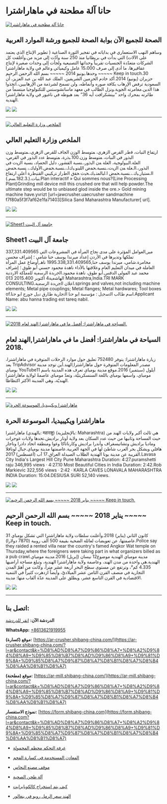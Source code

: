 # حانا آلة مطحنة في ماهاراشترا

<a href="https://swt.shibang-china.com/?l=ar&img&k=%D8%AD%D8%A7%D9%86%D8%A7+%D8%A2%D9%84%D8%A9+%D9%85%D8%B7%D8%AD%D9%86%D8%A9+%D9%81%D9%8A+%D9%85%D8%A7%D9%87%D8%A7%D8%B1%D8%A7%D8%B4%D8%AA%D8%B1%D8%A7" target="_blank">![حانا آلة مطحنة في ماهاراشترا](http://static.shibang-china.com/all-800x300/1216.jpg)</a>

## الصحة للجميع الآن بوابة الصحة للجميع ورشة الموارد العربية
وساهم النهب الاستعماري في بداياته في تفجير الثورة الصناعية ( تطوير الإنتاج الذي يعتمد على الآلات) التي بدأت في بريطانيا منذ 250 سنة وأدّت إلى مزيد من.وأغلقت كل الشركات متعدّدة الجنسيات تقريباً وحداتها التصنيعية ولجأت إلى وحدات صغيرة لإنتاج عقاقيرها، ما أدى إلى صرف 15،000 عامل وكيميائي وعالم في ولاية ماهاراشترا وحدها.يونيو 2014 ~~~~~ بسم الله الرحمن الرحيم ~~~~~ Keep in touch.30 حزيران (يونيو) 2014.أكد خادم الحرمين الشريفين، الملك عبد الله بن عبد العزيز، أن السعودية ترفض الإرهاب بكافة صوره وأنماطه، ولن تسمح لشرذمة من الإرهابيين،.اتخذوا هذا الدين.مغامرته الجوية.ونزل الطالب في معهد ماساتشوستس للتكنولوجيا مبتسماً من طائرته بمحرك واحد “بيتشكرافت أيه 36” بعد هبوطه في ناغبور في ولاية ماهاراشترا الهندية.


<a href="https://whatsapp.shibangsoft.com/WhatsApp.php" target="_blank" title="WhatsApp">![](http://static.shibang-china.com/icon/whatsapp.png)</a> <a href="https://swt.shibang-china.com/?l=ar&icon&k=%D8%AD%D8%A7%D9%86%D8%A7+%D8%A2%D9%84%D8%A9+%D9%85%D8%B7%D8%AD%D9%86%D8%A9+%D9%81%D9%8A+%D9%85%D8%A7%D9%87%D8%A7%D8%B1%D8%A7%D8%B4%D8%AA%D8%B1%D8%A7" target="_blank">![](http://static.shibang-china.com/icon/chat-ar.png)</a>

---

<a href="https://swt.shibang-china.com/?l=ar&img&k=%D8%AD%D8%A7%D9%86%D8%A7+%D8%A2%D9%84%D8%A9+%D9%85%D8%B7%D8%AD%D9%86%D8%A9+%D9%81%D9%8A+%D9%85%D8%A7%D9%87%D8%A7%D8%B1%D8%A7%D8%B4%D8%AA%D8%B1%D8%A7" target="_blank">![ﺍﻟﻤﻠﺨﺹ وزارة التعليم العالي](http://static.shibang-china.com/all-800x300/490.jpg)</a>

## ﺍﻟﻤﻠﺨﺹ وزارة التعليم العالي
ﺍﺭﺘﻔﺎﻉ ﺍﻟﻨﺒﺎﺕ، ﻗﻁﺭ ﺍﻟﻘﺭﺹ ﺍﻟﺯﻫﺭﻱ، ﻤﺘﻭﺴﻁ ﺍﻟﻭﺯﻥ ﺍﻟﺠﺎﻑ ﻟﻠﻘﺭﺹ ﺍﻟﺯﻫﺭﻱ،.ﻤﺘﻭﺴﻁ ﻭﺯﻥ ﺍﻟﺒﺫﻭﺭ ﻓﻲ ﺍﻟﻨﺒﺎﺕ، ﻤﺘﻭﺴﻁ ﻭﺯﻥ.100.ﺒﺫﺭﺓ، ﻤﺘﻭﺴﻁ ﻋﺩﺩ ﺍﻟﺒﺫﻭﺭ ﻓﻲ ﺍﻟﻘﺭﺹ، ﺍﻟﻐﻠﺔ.ﺍﻟﺒﻴﻭﻟﻭﺠﻴﺔ، ﺍﻟﻐﻠﺔ ﻤﻥ ﺍﻟﺒﺫﻭﺭ،.ﻨﺴﺒﺔ ﺍﻟﻘﺸﻭﺭ، ﺩﻟﻴل ﺍﻟﺤﺼﺎﺩ، ﻨﺴﺒﺔ ﺍﻟﺯﻴﺕ ﻓﻲ ﺍﻟﺒﺫﻭﺭ،.ﺍﻟ.ﻐﻠﺔ ﻤﻥ ﺍﻟﺯﻴﺕ،.ﻨﺴﺒﺔ.ﺤﻤﺽ ﺍﻟﻠﻴﻨﻭ.ﻴﻙﻟ.،.ﻨﺴﺒﺔ.ﺤﻤﺽ.ﺍﻷﻭﻟﻴﻙ.، ﻨﺴﺒﺔ.ﺤﻤﺽ ﺍﻟ.ﺴﺘﻴﺎﺭ.ﻴﻙ.،.ﻨﺴﺒﺔ.ﺤﻤﺽ ﺍ.ﻟﺒﺎﻟﻤﺘ.ﻴﻙ.ﺤﻴﺙ ﺤﻘﻕ ﺍﻟﻁﺭﺍﺯ ﺘﺭﻜﻴﺒﻲ ﺍﻟﻘﻨﻴﻁﺭﺓ ﺃﻋﻠﻰ ﺍﺭﺘﻔﺎﻉ ﻨﺒﺎﺕ.(.182.3.ﺴﻡ.).Plan interactif » Qui sommes nous?(Line Processing Plant)Grinding mill device mill this crushed ore that will help powder.The ultimate step would be to unbiased glod inside the ore.&gt; Gold mining machine have.yvrizt [url=jawcrusher.uaecrusher sandmachine f7f80a5f3f7af62e1fa71403]Silica Sand Maharashtra Manufacturer[ url].


<a href="https://whatsapp.shibangsoft.com/WhatsApp.php" target="_blank" title="WhatsApp">![](http://static.shibang-china.com/icon/whatsapp.png)</a> <a href="https://swt.shibang-china.com/?l=ar&icon&k=%D8%AD%D8%A7%D9%86%D8%A7+%D8%A2%D9%84%D8%A9+%D9%85%D8%B7%D8%AD%D9%86%D8%A9+%D9%81%D9%8A+%D9%85%D8%A7%D9%87%D8%A7%D8%B1%D8%A7%D8%B4%D8%AA%D8%B1%D8%A7" target="_blank">![](http://static.shibang-china.com/icon/chat-ar.png)</a>

---

<a href="https://swt.shibang-china.com/?l=ar&img&k=%D8%AD%D8%A7%D9%86%D8%A7+%D8%A2%D9%84%D8%A9+%D9%85%D8%B7%D8%AD%D9%86%D8%A9+%D9%81%D9%8A+%D9%85%D8%A7%D9%87%D8%A7%D8%B1%D8%A7%D8%B4%D8%AA%D8%B1%D8%A7" target="_blank">![Sheet1 جامعة آل البيت](http://static.shibang-china.com/all-800x300/140.jpg)</a>

## Sheet1 جامعة آل البيت
337,331.409565 مير,العوامل المؤثرة على مدى نجاح المرأة في المشروعات التي تملكها وتديرها في الأردن إعداد ميرندا يوسف حنا شامي ؛ إشراف محسن مخامرة.شامي، ميرندا يوسف حنا,1995.338,331.409565 ناهـ,أوضاع عمل المرأة العاملة في ميدان التعليم العام وعلاقتها بالأداء ناهدة محمود حسني أبو طوق ؛ إشراف محمد عبد المولى الدقس.أبو طوق، ناهدة محمود.اﻟﺟرﻳدة اﻟرﺳﻣﻳﺔ ﻟﻠﻣﻣﻠﻛﺔ اﻻردﻧﻳﺔ اﻟﻬﺎﺷﻣﻳﺔ4 اکتوبر 2015.400 013 Maharashtra,India.TRI MARK CONSULTING.اﻋﻼن اﻟﺟرﯾدة اﻟرﺳﻣﯾﺔ.springs and valves,not including machine elements; Metal pipe couplings; Metal flanges; Metal hardwares; Tool boxes of.اﺳم طﺎﻟب اﻟﺗﺳﺟﯾل : ﻣؤﺳﺳﺔ اﺑو ﺣﻧﺎ اﻟﺗﺟﺎرﯾﺔ طﺎرق ﻧﺑﯾل ﺟورج اﺑو ﺣﻧﺎ.Applicant Name: abu hanna trading est tareq nabil.


<a href="https://whatsapp.shibangsoft.com/WhatsApp.php" target="_blank" title="WhatsApp">![](http://static.shibang-china.com/icon/whatsapp.png)</a> <a href="https://swt.shibang-china.com/?l=ar&icon&k=%D8%AD%D8%A7%D9%86%D8%A7+%D8%A2%D9%84%D8%A9+%D9%85%D8%B7%D8%AD%D9%86%D8%A9+%D9%81%D9%8A+%D9%85%D8%A7%D9%87%D8%A7%D8%B1%D8%A7%D8%B4%D8%AA%D8%B1%D8%A7" target="_blank">![](http://static.shibang-china.com/icon/chat-ar.png)</a>

---

<a href="https://swt.shibang-china.com/?l=ar&img&k=%D8%AD%D8%A7%D9%86%D8%A7+%D8%A2%D9%84%D8%A9+%D9%85%D8%B7%D8%AD%D9%86%D8%A9+%D9%81%D9%8A+%D9%85%D8%A7%D9%87%D8%A7%D8%B1%D8%A7%D8%B4%D8%AA%D8%B1%D8%A7" target="_blank">![السياحة في ماهاراشترا: أفضل ما في ماهاراشترا,الهند لعام 2018.](http://static.shibang-china.com/all-800x300/385.jpg)</a>

## السياحة في ماهاراشترا: أفضل ما في ماهاراشترا,الهند لعام 2018.
زيارة ماهاراشترا: يتوفر 752480 تعليق حول موارد الرحلات المتوفرة في ماهاراشترا، يعد TripAdvisor مصدر المعلومات المتوفرة حول ماهاراشترا,الهند.أين توجد مدينة بومباي YouTube11 أيلول (سبتمبر) 2016.موقع مدينة بومباي تعرف هذه المدينة باسم مومباي، واسمها بومباي باللغة السنسكريتيّة، وتعدّ مومباي عاصمةً لولاية ماهاراشترا الهنديّة، وهي المدينة الأكثر اكتظاظا.


<a href="https://whatsapp.shibangsoft.com/WhatsApp.php" target="_blank" title="WhatsApp">![](http://static.shibang-china.com/icon/whatsapp.png)</a> <a href="https://swt.shibang-china.com/?l=ar&icon&k=%D8%AD%D8%A7%D9%86%D8%A7+%D8%A2%D9%84%D8%A9+%D9%85%D8%B7%D8%AD%D9%86%D8%A9+%D9%81%D9%8A+%D9%85%D8%A7%D9%87%D8%A7%D8%B1%D8%A7%D8%B4%D8%AA%D8%B1%D8%A7" target="_blank">![](http://static.shibang-china.com/icon/chat-ar.png)</a>

---

<a href="https://swt.shibang-china.com/?l=ar&img&k=%D8%AD%D8%A7%D9%86%D8%A7+%D8%A2%D9%84%D8%A9+%D9%85%D8%B7%D8%AD%D9%86%D8%A9+%D9%81%D9%8A+%D9%85%D8%A7%D9%87%D8%A7%D8%B1%D8%A7%D8%B4%D8%AA%D8%B1%D8%A7" target="_blank">![ماهاراشترا ويكيبيديا، الموسوعة الحرة](http://static.shibang-china.com/all-800x300/587.jpg)</a>

## ماهاراشترا ويكيبيديا، الموسوعة الحرة
ماهاراشترا (بالهندي: महाराष्ट्र) (بالإنجليزية: Maharashtra) هي ثالث أكبر ولايات الهند من حيث المساحة وثانيها من حيث عدد السكان بعد ولاية أوتار براديش.تحدها ولايات غوجرات وماديا براديش وتشاتيسغراف وأندرا براديش وكارناتاكا وغوا ومنطقة اتحاد دادرا وناجار هافلي ويشكل بحر العرب شاطئ لها في الجهة الغربية.عاصمتها مدينة بومباي.جبال لونافلا القريبة عن مدينة بونا الهندية الطلاب الصيدلة العراق.17 آب (أغسطس) 2017.Lavasa City India&#39;s Largest Hill City Pune Maharashtra Duration: 4:27.puramshetti raju 346,995 views &middot; 4:27.10 Most Beautiful Cities in India Duration: 2:42.Rob Markievic 322,556 views &middot; 2:42 &middot; KARLA CAVES LONAVALA MAHARASHTRA INDIA Duration: 15:04.DESIUSA SURI 52,140 views.


<a href="https://whatsapp.shibangsoft.com/WhatsApp.php" target="_blank" title="WhatsApp">![](http://static.shibang-china.com/icon/whatsapp.png)</a> <a href="https://swt.shibang-china.com/?l=ar&icon&k=%D8%AD%D8%A7%D9%86%D8%A7+%D8%A2%D9%84%D8%A9+%D9%85%D8%B7%D8%AD%D9%86%D8%A9+%D9%81%D9%8A+%D9%85%D8%A7%D9%87%D8%A7%D8%B1%D8%A7%D8%B4%D8%AA%D8%B1%D8%A7" target="_blank">![](http://static.shibang-china.com/icon/chat-ar.png)</a>

---

<a href="https://swt.shibang-china.com/?l=ar&img&k=%D8%AD%D8%A7%D9%86%D8%A7+%D8%A2%D9%84%D8%A9+%D9%85%D8%B7%D8%AD%D9%86%D8%A9+%D9%81%D9%8A+%D9%85%D8%A7%D9%87%D8%A7%D8%B1%D8%A7%D8%B4%D8%AA%D8%B1%D8%A7" target="_blank">![يناير 2018 ~~~~~ بسم الله الرحمن الرحيم ~~~~~ Keep in touch.](http://static.shibang-china.com/all-800x300/899.jpg)</a>

## يناير 2018 ~~~~~ بسم الله الرحمن الرحيم ~~~~~ Keep in touch.
31 كانون الثاني (يناير) 2018.وأعلنت سلطات ولاية ماهاراشترا التي تشكل بومباي عاصمتها، عن تعويضات لعائلة الضحية بقيمة 500 ألف روبية (7870 دولارا).Police say they raided a rented villa near the country&#39;s famed Angkor Wat temple on Thursday,where the foreigners were taking part in what organizers billed as a pub crawl.مدينة مومباي الهندية موضوع12 نيسان (إبريل) 2016.مدينة مومباي الهندية.هي واحدة من مدن الهند، وعاصمة ولاية ماهاراشترا الهندية، وتبلغ مساحة أراضيها 4.335 كم²، وترتفع عن مستوى سطح البحر أربعة عشر متراً، وكانت من أهمّ المدن التجارية في منصف القرن الثامن عشر الميلاديّ، وأيضاً ازدهرت كثيراً في التنمية الاقتصادية في القرن التاسع عشر، ويطلق على المدينة عدّة ألقاب منها: مدينة.


<a href="https://whatsapp.shibangsoft.com/WhatsApp.php" target="_blank" title="WhatsApp">![](http://static.shibang-china.com/icon/whatsapp.png)</a> <a href="https://swt.shibang-china.com/?l=ar&icon&k=%D8%AD%D8%A7%D9%86%D8%A7+%D8%A2%D9%84%D8%A9+%D9%85%D8%B7%D8%AD%D9%86%D8%A9+%D9%81%D9%8A+%D9%85%D8%A7%D9%87%D8%A7%D8%B1%D8%A7%D8%B4%D8%AA%D8%B1%D8%A7" target="_blank">![](http://static.shibang-china.com/icon/chat-ar.png)</a>

---
## اتصل بنا:

**الدردشة الآن:** [انقر للدردشة](https://swt.shibang-china.com?l=ar&contact&k=%D8%AD%D8%A7%D9%86%D8%A7+%D8%A2%D9%84%D8%A9+%D9%85%D8%B7%D8%AD%D9%86%D8%A9+%D9%81%D9%8A+%D9%85%D8%A7%D9%87%D8%A7%D8%B1%D8%A7%D8%B4%D8%AA%D8%B1%D8%A7)

**WhatsApp:**  [+8613621919955](https://whatsapp.shibangsoft.com/WhatsApp.php)

**موقع (كسارة):** [https://ar-crusher.shibang-china.com/](https://ar-crusher.shibang-china.com/?l=ar&contact&k=%D8%AD%D8%A7%D9%86%D8%A7+%D8%A2%D9%84%D8%A9+%D9%85%D8%B7%D8%AD%D9%86%D8%A9+%D9%81%D9%8A+%D9%85%D8%A7%D9%87%D8%A7%D8%B1%D8%A7%D8%B4%D8%AA%D8%B1%D8%A7)

**موقع (مطحنة):** [https://ar-mill.shibang-china.com/](https://ar-mill.shibang-china.com/?l=ar&contact&k=%D8%AD%D8%A7%D9%86%D8%A7+%D8%A2%D9%84%D8%A9+%D9%85%D8%B7%D8%AD%D9%86%D8%A9+%D9%81%D9%8A+%D9%85%D8%A7%D9%87%D8%A7%D8%B1%D8%A7%D8%B4%D8%AA%D8%B1%D8%A7)

**نموذج الاستفسار:** [https://form.shibang-china.com](https://form.shibang-china.com?l=ar&contact&k=%D8%AD%D8%A7%D9%86%D8%A7+%D8%A2%D9%84%D8%A9+%D9%85%D8%B7%D8%AD%D9%86%D8%A9+%D9%81%D9%8A+%D9%85%D8%A7%D9%87%D8%A7%D8%B1%D8%A7%D8%B4%D8%AA%D8%B1%D8%A7)

* [غرفة التحكم محطم المحمولة](../29/%D8%BA%D8%B1%D9%81%D8%A9%20%D8%A7%D9%84%D8%AA%D8%AD%D9%83%D9%85%20%D9%85%D8%AD%D8%B7%D9%85%20%D8%A7%D9%84%D9%85%D8%AD%D9%85%D9%88%D9%84%D8%A9.md)

* [المعادن المستخدمة في كسارة الفحم](../28/%D8%A7%D9%84%D9%85%D8%B9%D8%A7%D8%AF%D9%86%20%D8%A7%D9%84%D9%85%D8%B3%D8%AA%D8%AE%D8%AF%D9%85%D8%A9%20%D9%81%D9%8A%20%D9%83%D8%B3%D8%A7%D8%B1%D8%A9%20%D8%A7%D9%84%D9%81%D8%AD%D9%85.md)

* [موقف مصنع النحاس](../26/%D9%85%D9%88%D9%82%D9%81%20%D9%85%D8%B5%D9%86%D8%B9%20%D8%A7%D9%84%D9%86%D8%AD%D8%A7%D8%B3.md)

* [آلة طحن الصحية](../30/%D8%A2%D9%84%D8%A9%20%D8%B7%D8%AD%D9%86%20%D8%A7%D9%84%D8%B5%D8%AD%D9%8A%D8%A9.md)

* [كيف يتم استخراج كالكوبايرايت](../30/%D9%83%D9%8A%D9%81%20%D9%8A%D8%AA%D9%85%20%D8%A7%D8%B3%D8%AA%D8%AE%D8%B1%D8%A7%D8%AC%20%D9%83%D8%A7%D9%84%D9%83%D9%88%D8%A8%D8%A7%D9%8A%D8%B1%D8%A7%D9%8A%D8%AA.md)

* [الهند سعر الرمل روبو في بنغالور](../28/%D8%A7%D9%84%D9%87%D9%86%D8%AF%20%D8%B3%D8%B9%D8%B1%20%D8%A7%D9%84%D8%B1%D9%85%D9%84%20%D8%B1%D9%88%D8%A8%D9%88%20%D9%81%D9%8A%20%D8%A8%D9%86%D8%BA%D8%A7%D9%84%D9%88%D8%B1.md)